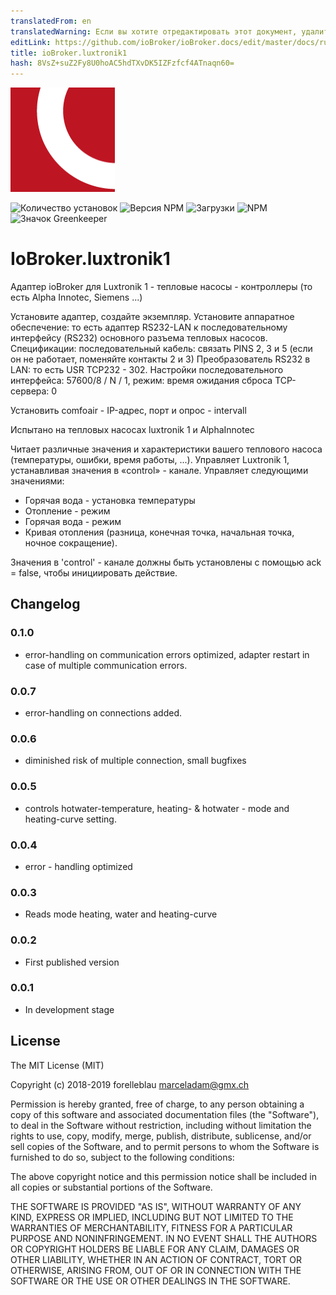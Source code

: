 ```yaml
---
translatedFrom: en
translatedWarning: Если вы хотите отредактировать этот документ, удалите поле «translationFrom», в противном случае этот документ будет снова автоматически переведен
editLink: https://github.com/ioBroker/ioBroker.docs/edit/master/docs/ru/adapterref/iobroker.luxtronik1/README.md
title: ioBroker.luxtronik1
hash: 8VsZ+suZ2Fy8U0hoAC5hdTXvDK5IZFzfcf4ATnaqn60=
---
```

![логотип](../../../en/adapterref/iobroker.luxtronik1/admin/luxtronik1.png)

![Количество установок](http://iobroker.live/badges/luxtronik1-stable.svg)
![Версия NPM](http://img.shields.io/npm/v/iobroker.luxtronik1.svg)
![Загрузки](https://img.shields.io/npm/dm/iobroker.luxtronik1.svg)
![NPM](https://nodei.co/npm/iobroker.luxtronik1.png?downloads=true)
![Значок Greenkeeper](https://badges.greenkeeper.io/iobroker-community-adapters/ioBroker.luxtronik1.svg)

# IoBroker.luxtronik1
Адаптер ioBroker для Luxtronik 1 - тепловые насосы - контроллеры (то есть Alpha Innotec, Siemens ...)

Установите адаптер, создайте экземпляр.
Установите аппаратное обеспечение: то есть адаптер RS232-LAN к последовательному интерфейсу (RS232) основного разъема тепловых насосов.
Спецификации: последовательный кабель: связать PINS 2, 3 и 5 (если он не работает, поменяйте контакты 2 и 3) Преобразователь RS232 в LAN: то есть USR TCP232 - 302.
Настройки последовательного интерфейса: 57600/8 / N / 1, режим: время ожидания сброса TCP-сервера: 0

Установить comfoair - IP-адрес, порт и опрос - intervall

Испытано на тепловых насосах luxtronik 1 и AlphaInnotec

Читает различные значения и характеристики вашего теплового насоса (температуры, ошибки, время работы, ...).
Управляет Luxtronik 1, устанавливая значения в «control» - канале. Управляет следующими значениями:

- Горячая вода - установка температуры
- Отопление - режим
- Горячая вода - режим
- Кривая отопления (разница, конечная точка, начальная точка, ночное сокращение).

Значения в 'control' - канале должны быть установлены с помощью ack = false, чтобы инициировать действие.

## Changelog

### 0.1.0

-   error-handling on communication errors optimized, adapter restart in case of multiple communication errors.

### 0.0.7

-   error-handling on connections added.

### 0.0.6

-   diminished risk of multiple connection, small bugfixes

### 0.0.5

-   controls hotwater-temperature, heating- & hotwater - mode and heating-curve setting.

### 0.0.4

-   error - handling optimized

### 0.0.3

-   Reads mode heating, water and heating-curve

### 0.0.2

-   First published version

### 0.0.1

-   In development stage

## License

The MIT License (MIT)

Copyright (c) 2018-2019 forelleblau marceladam@gmx.ch

Permission is hereby granted, free of charge, to any person obtaining a copy
of this software and associated documentation files (the "Software"), to deal
in the Software without restriction, including without limitation the rights
to use, copy, modify, merge, publish, distribute, sublicense, and/or sell
copies of the Software, and to permit persons to whom the Software is
furnished to do so, subject to the following conditions:

The above copyright notice and this permission notice shall be included in
all copies or substantial portions of the Software.

THE SOFTWARE IS PROVIDED "AS IS", WITHOUT WARRANTY OF ANY KIND, EXPRESS OR
IMPLIED, INCLUDING BUT NOT LIMITED TO THE WARRANTIES OF MERCHANTABILITY,
FITNESS FOR A PARTICULAR PURPOSE AND NONINFRINGEMENT. IN NO EVENT SHALL THE
AUTHORS OR COPYRIGHT HOLDERS BE LIABLE FOR ANY CLAIM, DAMAGES OR OTHER
LIABILITY, WHETHER IN AN ACTION OF CONTRACT, TORT OR OTHERWISE, ARISING FROM,
OUT OF OR IN CONNECTION WITH THE SOFTWARE OR THE USE OR OTHER DEALINGS IN
THE SOFTWARE.
